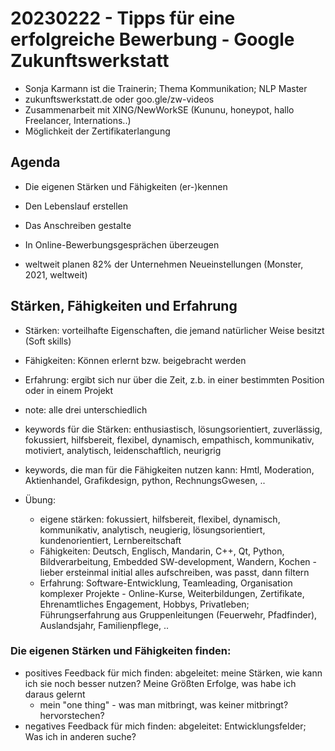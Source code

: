 # 20230222 - Tipps für eine erfolgreiche Bewerbung - Google Zukunftswerkstatt
* Sonja Karmann ist die Trainerin; Thema Kommunikation; NLP Master
* zukunftswerkstatt.de oder goo.gle/zw-videos
* Zusammenarbeit mit XING/NewWorkSE (Kununu, honeypot, hallo Freelancer, Internations..)
* Möglichkeit der Zertifikaterlangung

## Agenda
* Die eigenen Stärken und Fähigkeiten (er-)kennen
* Den Lebenslauf erstellen
* Das Anschreiben gestalte
* In Online-Bewerbungsgesprächen überzeugen

* weltweit planen 82% der Unternehmen Neueinstellungen (Monster, 2021, weltweit)

## Stärken, Fähigkeiten und Erfahrung
* Stärken: vorteilhafte Eigenschaften, die jemand natürlicher Weise besitzt (Soft skills)
* Fähigkeiten: Können erlernt bzw. beigebracht werden
* Erfahrung: ergibt sich nur über die Zeit, z.b. in einer bestimmten Position oder in einem Projekt

* note: alle drei unterschiedlich
* keywords für die Stärken: enthusiastisch, lösungsorientiert, zuverlässig, fokussiert, hilfsbereit, flexibel, dynamisch, empathisch, kommunikativ, motiviert, analytisch, leidenschaftlich, neurigrig
* keywords, die man für die Fähigkeiten nutzen kann: Hmtl, Moderation, Aktienhandel, Grafikdesign, python, RechnungsGwesen, ..

* Übung:
  * eigene stärken: fokussiert, hilfsbereit, flexibel, dynamisch, kommunikativ, analytisch, neugierig, lösungsorientiert, kundenorientiert, Lernbereitschaft
  * Fähigkeiten: Deutsch, Englisch, Mandarin, C++, Qt, Python, Bildverarbeitung, Embedded SW-development, Wandern, Kochen - lieber ersteinmal initial alles aufschreiben, was passt, dann filtern
  * Erfahrung: Software-Entwicklung, Teamleading, Organisation komplexer Projekte - Online-Kurse, Weiterbildungen, Zertifikate, Ehrenamtliches Engagement, Hobbys, Privatleben; Führungserfahrung aus Gruppenleitungen (Feuerwehr, Pfadfinder), Auslandsjahr, Familienpflege, ..
  
### Die eigenen Stärken und Fähigkeiten finden:
* positives Feedback für mich finden: abgeleitet: meine Stärken, wie kann ich sie noch besser nutzen? Meine Größten Erfolge, was habe ich daraus gelernt
  * mein "one thing" - was man mitbringt, was keiner mitbringt? hervorstechen?
* negatives Feedback für mich finden: abgeleitet: Entwicklungsfelder; Was ich in anderen suche?
  